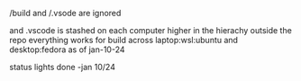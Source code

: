 /build and /.vsode are ignored 

and .vscode is stashed on each computer higher in the hierachy outside the repo
everything works for build across laptop:wsl:ubuntu and desktop:fedora as of
jan-10-24

status lights done -jan 10/24